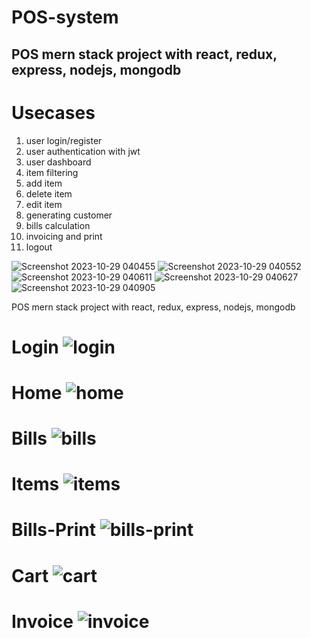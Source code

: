 # POS-system

## POS mern stack project with react, redux, express, nodejs, mongodb
<h1>Usecases</h1>

1. user login/register
2. user authentication with jwt
3. user dashboard
4. item filtering
5. add item
6. delete item
7. edit item
8. generating customer
9. bills calculation
10. invoicing and print
11. logout

![Screenshot 2023-10-29 040455](https://github.com/apel1151/POS-system/assets/77063289/b05d736e-0034-4595-9aa8-e8027075d485)
![Screenshot 2023-10-29 040552](https://github.com/apel1151/POS-system/assets/77063289/f47226be-0fdc-4e2a-b885-6e7d9a1112c2)
![Screenshot 2023-10-29 040611](https://github.com/apel1151/POS-system/assets/77063289/7fe9092f-bf68-4216-a065-e059302d0442)
![Screenshot 2023-10-29 040627](https://github.com/apel1151/POS-system/assets/77063289/c480b4ec-251e-4d66-b319-4858d5fa7649)
![Screenshot 2023-10-29 040905](https://github.com/apel1151/POS-system/assets/77063289/d4698e1f-f40f-40dd-83e2-3d26055d9036)

POS mern stack project with react, redux, express, nodejs, mongodb


# Login ![login](https://github.com/apel1151/POS-system/assets/77063289/b9258d9b-ac3f-47aa-bdb8-474b83700807)
# Home ![home](https://github.com/apel1151/POS-system/assets/77063289/63fcc6d2-6fd2-43b4-b186-3a1608b22c50)
# Bills ![bills](https://github.com/apel1151/POS-system/assets/77063289/b9b99eec-244c-4221-8344-dd8fd640c563)
# Items ![items](https://github.com/apel1151/POS-system/assets/77063289/fedb1d6c-4c6d-4590-a3f0-0eab1fcca317)
# Bills-Print ![bills-print](https://github.com/apel1151/POS-system/assets/77063289/4bca9553-290f-414e-ae90-70aa4ef3741d)
# Cart ![cart](https://github.com/apel1151/POS-system/assets/77063289/cce39414-9835-4d8a-80f6-b58db3ad07b3)
# Invoice ![invoice](https://github.com/apel1151/POS-system/assets/77063289/6fee31be-dde8-4033-bfcd-fea1ef6e5fb5)



